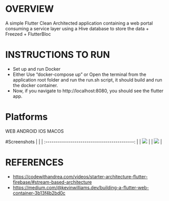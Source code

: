 # OVERVIEW 
A simple Flutter Clean Architected application containing a web portal consuming a service layer using a Hive database to store the data  + Freezed + FlutterBloc

# INSTRUCTIONS TO RUN
- Set up and run Docker
- Either Use “docker-compose up” 
  or Open the terminal from the application root folder and run the run.sh script, it should build and run the docker container.
- Now, if you navigate to http://localhost:8080, you should see the flutter app.

# Platforms
WEB ANDROID IOS MACOS

#Screenshots
|                                               | 
| :-------------------------------------------: | 
| <Image src="screenshots/0.png" > | 
| <Image src="screenshots/1.png" >  | 

# REFERENCES
- https://codewithandrea.com/videos/starter-architecture-flutter-firebase/#stream-based-architecture
- https://medium.com/@kevinwilliams.dev/building-a-flutter-web-container-3b13f4b2bd0c
